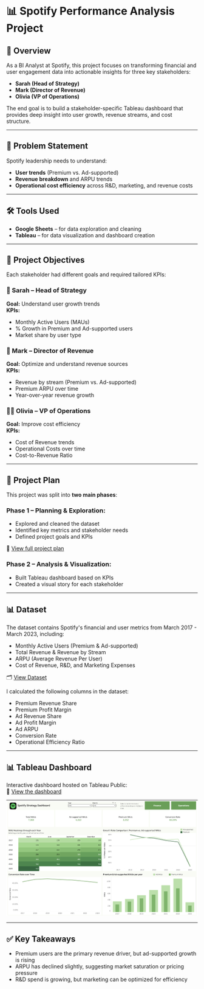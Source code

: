 # 📊 Spotify Performance Analysis Project

## 🎯 Overview

As a BI Analyst at Spotify, this project focuses on transforming financial and user engagement data into actionable insights for three key stakeholders:  
- **Sarah (Head of Strategy)**  
- **Mark (Director of Revenue)**  
- **Olivia (VP of Operations)**

The end goal is to build a stakeholder-specific Tableau dashboard that provides deep insight into user growth, revenue streams, and cost structure.

---

## 🧠 Problem Statement

Spotify leadership needs to understand:
- **User trends** (Premium vs. Ad-supported)
- **Revenue breakdown** and ARPU trends
- **Operational cost efficiency** across R&D, marketing, and revenue costs

---

## 🛠️ Tools Used

- **Google Sheets** – for data exploration and cleaning  
- **Tableau** – for data visualization and dashboard creation

---

## 📌 Project Objectives

Each stakeholder had different goals and required tailored KPIs:

### 👩 Sarah – Head of Strategy
**Goal:** Understand user growth trends  
**KPIs:**
- Monthly Active Users (MAUs)
- % Growth in Premium and Ad-supported users
- Market share by user type

### 👨 Mark – Director of Revenue
**Goal:** Optimize and understand revenue sources  
**KPIs:**
- Revenue by stream (Premium vs. Ad-supported)
- Premium ARPU over time
- Year-over-year revenue growth

### 👩‍💼 Olivia – VP of Operations
**Goal:** Improve cost efficiency  
**KPIs:**
- Cost of Revenue trends
- Operational Costs over time
- Cost-to-Revenue Ratio

---

## 📅 Project Plan

This project was split into **two main phases**:

### Phase 1 – Planning & Exploration:
- Explored and cleaned the dataset
- Identified key metrics and stakeholder needs
- Defined project goals and KPIs

📄 [View full project plan](01_Planning/project_plan.md)

### Phase 2 – Analysis & Visualization:
- Built Tableau dashboard based on KPIs
- Created a visual story for each stakeholder

---

## 📊 Dataset

The dataset contains Spotify's financial and user metrics from March 2017 - March 2023, including:
- Monthly Active Users (Premium & Ad-supported)
- Total Revenue & Revenue by Stream
- ARPU (Average Revenue Per User)
- Cost of Revenue, R&D, and Marketing Expenses

🗂️ [View Dataset](02_Data/spotify_data.csv)

I calculated the following columns in the dataset:
- Premium Revenue Share
- Premium Profit Margin
- Ad Revenue Share
- Ad Profit Margin
- Ad ARPU
- Conversion Rate
- Operational Efficiency Ratio

---

## 📊 Tableau Dashboard

Interactive dashboard hosted on Tableau Public:  
🔗 [View the dashboard](https://public.tableau.com/views/SpotifyDashboardProject_17432915912560/Operations?:language=en-US&:sid=&:redirect=auth&:display_count=n&:origin=viz_share_link)

![Dashboard Preview](03_Dashboard/Spotify_Dashboard.png)

---

## ✅ Key Takeaways

- Premium users are the primary revenue driver, but ad-supported growth is rising
- ARPU has declined slightly, suggesting market saturation or pricing pressure
- R&D spend is growing, but marketing can be optimized for efficiency
